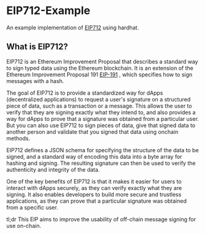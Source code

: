 # EIP712-Example

An example implementation of [EIP712](https://eips.ethereum.org/EIPS/eip-712) using hardhat.

## What is EIP712?

EIP712 is an Ethereum Improvement Proposal that describes a standard way to sign typed data using the Ethereum blockchain. It is an extension of the Ethereum Improvement Proposal 191 [EIP-191](https://eips.ethereum.org/EIPS/eip-191) , which specifies how to sign messages with a hash.

The goal of EIP712 is to provide a standardized way for dApps (decentralized applications) to request a user's signature on a structured piece of data, such as a transaction or a message. This allows the user to verify that they are signing exactly what they intend to, and also provides a way for dApps to prove that a signature was obtained from a particular user. But you can also use EIP712 to sign pieces of data, give that signed data to another person and validate that you signed that data using onchain methods.

EIP712 defines a JSON schema for specifying the structure of the data to be signed, and a standard way of encoding this data into a byte array for hashing and signing. The resulting signature can then be used to verify the authenticity and integrity of the data.

One of the key benefits of EIP712 is that it makes it easier for users to interact with dApps securely, as they can verify exactly what they are signing. It also enables developers to build more secure and trustless applications, as they can prove that a particular signature was obtained from a specific user.

tl;dr This EIP aims to improve the usability of off-chain message signing for use on-chain.